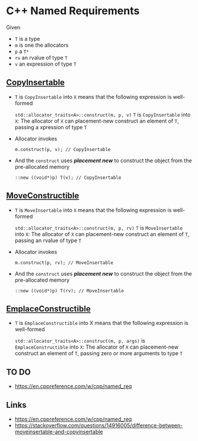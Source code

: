 # C++ Named Requirements

Given
  - `T` is a type
  - `m` is one the allocators
  - `p` a `T*`
  - `rv` an rvalue of type `T`
  - `v` an expression of type `T`

## [CopyInsertable](https://en.cppreference.com/w/cpp/named_req/CopyInsertable)

- `T` is `CopyInsertable` into `X` means that the following expression is well-formed

    `std::allocator_traits<A>::construct(m, p, v)`
    `T` is `CopyInsertable` into `X`: The allocator of `X` can placement-new construct an element of `T`, passing a xpression of type `T`

- Allocator invokes

    `m.construct(p, v); // CopyInsertable`

- And the `construct` uses _**placement new**_ to construct the object from the pre-allocated memory

    `::new ((void*)p) T(v); // CopyInsertable`

## [MoveConstructible](https://en.cppreference.com/w/cpp/named_req/MoveInsertable)

- `T` is `MoveInsertable` into `X` means that the following expression is well-formed
  
    `std::allocator_traits<A>::construct(m, p, rv)`
    `T` is `MoveInsertable` into `X`: The allocator of `X` can placement-new construct an element of `T`, passing an rvalue of type `T`

- Allocator invokes

    `m.construct(p, rv); // MoveInsertable`

- And the `construct` uses _**placement new**_ to construct the object from the pre-allocated memory

    `::new ((void*)p) T(rv); // MoveInsertable`

## [EmplaceConstructible](https://en.cppreference.com/w/cpp/named_req/EmplaceConstructible)

- `T` is `EmplaceConstructible` into X means that the following expression is well-formed

    `std::allocator_traits<A>::construct(m, p, args)` is `EmplaceConstructible` into `X`: The allocator of `X` can placement-new construct an element of `T`, passing zero or more arguments to type `T`

## TO DO

- https://en.cppreference.com/w/cpp/named_req

## Links

- <https://en.cppreference.com/w/cpp/named_req>
- <https://stackoverflow.com/questions/14916005/difference-between-moveinsertable-and-copyinsertable>
